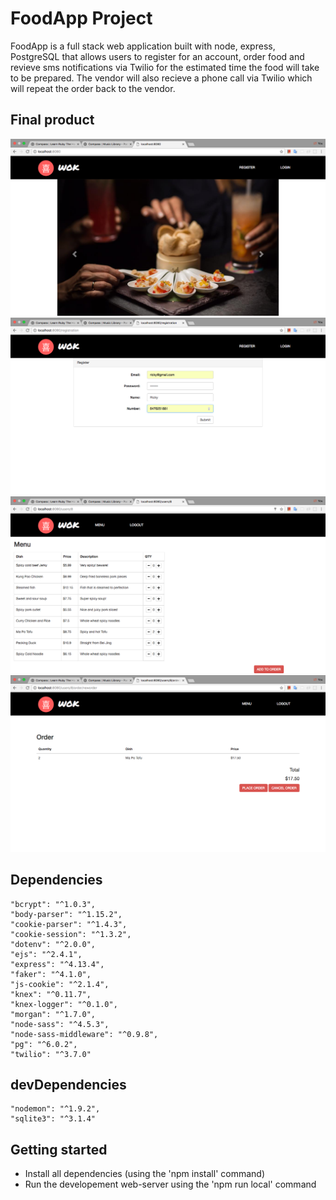 # FoodApp Project

FoodApp is a full stack web application built with node, express, PostgreSQL that allows users to register for an account, order food and revieve sms notifications via Twilio for the estimated time the food will take to be prepared. The vendor will also recieve a phone call via Twilio which will repeat the order back to the vendor.

## Final product

![This is the home page](https://github.com/rickysychan/mzr_foodapp/blob/master/docs/Landing_page.png)
![Registration page](https://github.com/rickysychan/mzr_foodapp/blob/master/docs/Registration.png)
![Menu page](https://github.com/rickysychan/mzr_foodapp/blob/master/docs/Menu_page.png)
![Confirmation page](https://github.com/rickysychan/mzr_foodapp/blob/master/docs/Confirmation_Page.png)

## Dependencies

    "bcrypt": "^1.0.3",
    "body-parser": "^1.15.2",
    "cookie-parser": "^1.4.3",
    "cookie-session": "^1.3.2",
    "dotenv": "^2.0.0",
    "ejs": "^2.4.1",
    "express": "^4.13.4",
    "faker": "^4.1.0",
    "js-cookie": "^2.1.4",
    "knex": "^0.11.7",
    "knex-logger": "^0.1.0",
    "morgan": "^1.7.0",
    "node-sass": "^4.5.3",
    "node-sass-middleware": "^0.9.8",
    "pg": "^6.0.2",
    "twilio": "^3.7.0"

## devDependencies

    "nodemon": "^1.9.2",
    "sqlite3": "^3.1.4"

## Getting started

- Install all dependencies (using the 'npm install' command)
- Run the developement web-server using the 'npm run local' command
